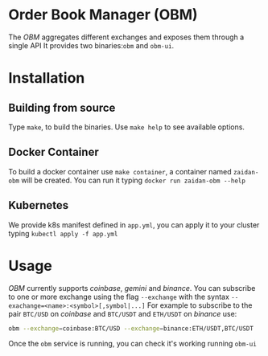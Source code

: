 # Order Book Manager (OBM)
The *OBM* aggregates different exchanges and exposes them through a single API
It provides two binaries:`obm` and `obm-ui`. 

# Installation
## Building from source
Type `make`, to build the binaries. Use `make help` to see available options.

## Docker Container
To build a docker container use `make container`, a container named `zaidan-obm` will be created. You can run it typing `docker run zaidan-obm --help`

## Kubernetes
We provide k8s manifest defined in `app.yml`, you can apply it to your cluster typing `kubectl apply -f app.yml`

# Usage
*OBM* currently supports _coinbase_, _gemini_ and _binance_. You can subscribe to one or more exchange using the flag `--exchange` with the syntax `--exachange=<name>:<symbol>[,symbol|...]`
For example to subscribe to the pair `BTC/USD` on  _coinbase_  and `BTC/USDT` and `ETH/USDT` on _binance_ use:
```bash
obm --exchange=coinbase:BTC/USD --exchange=binance:ETH/USDT,BTC/USDT
```
Once the `obm` service is running, you can check it's working running `obm-ui`
